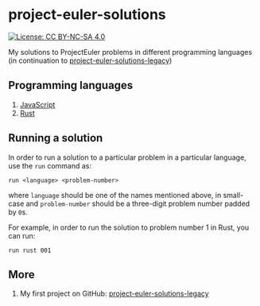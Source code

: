 # project-euler-solutions

[![License: CC BY-NC-SA 4.0](https://licensebuttons.net/l/by-nc-sa/4.0/80x15.png)](https://creativecommons.org/licenses/by-nc-sa/4.0)

My solutions to ProjectEuler problems in different programming languages
(in continuation to [project-euler-solutions-legacy](https://github.com/myTerminal/project-euler-solutions-legacy))

## Programming languages

1. [JavaScript](solutions/javascript)
1. [Rust](solutions/rust)

## Running a solution

In order to run a solution to a particular problem in a particular language, use the `run` command as:

    run <language> <problem-number>

where `language` should be one of the names mentioned above, in small-case and `problem-number` should be a three-digit problem number padded by `0`s.

For example, in order to run the solution to problem number 1 in Rust, you can run:

    run rust 001

## More

1. My first project on GitHub: [project-euler-solutions-legacy](https://github.com/myTerminal/project-euler-solutions-legacy)
